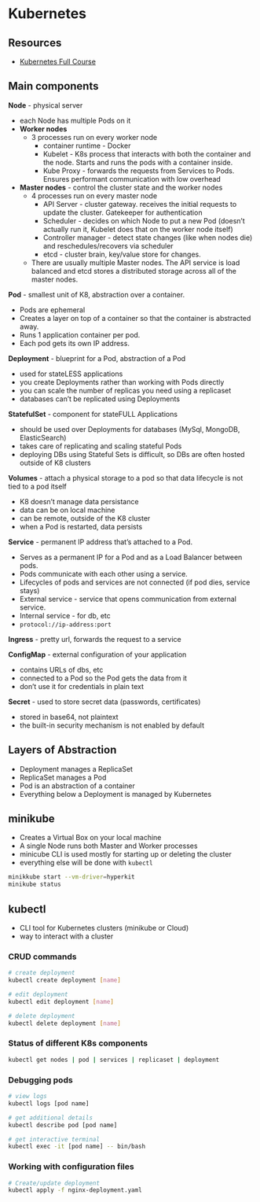 # Kubernetes

## Resources
* [Kubernetes Full Course](https://youtu.be/X48VuDVv0do)

## Main components

**Node** - physical server
* each Node has multiple Pods on it
* **Worker nodes**
    * 3 processes run on every worker node
        * container runtime - Docker
        * Kubelet - K8s process that interacts with both the container and the node. Starts and runs the pods with a container inside.
        * Kube Proxy - forwards the requests from Services to Pods. Ensures performant communication with low overhead
* **Master nodes** - control the cluster state and the worker nodes
    * 4 processes run on every master node
        * API Server - cluster gateway. receives the initial requests to update the cluster. Gatekeeper for authentication
        * Scheduler - decides on which Node to put a new Pod (doesn’t actually run it, Kubelet does that on the worker node itself)
        * Controller manager - detect state changes (like when nodes die) and reschedules/recovers via scheduler
        * etcd - cluster brain, key/value store for changes. 
    * There are usually multiple Master nodes. The API service is load balanced and etcd stores a distributed storage across all of the master nodes.  

**Pod** - smallest unit of K8, abstraction over a container.
* Pods are ephemeral
* Creates a layer on top of a container so that the container is abstracted away.
* Runs 1 application container per pod.
* Each pod gets its own IP address.

**Deployment** - blueprint for a Pod, abstraction of a Pod
* used for stateLESS applications
* you create Deployments rather than working with Pods directly
* you can scale the number of replicas you need using a replicaset
* databases can’t be replicated using Deployments

**StatefulSet** - component for stateFULL Applications
* should be used over Deployments for databases (MySql, MongoDB, ElasticSearch)
* takes care of replicating and scaling stateful Pods
* deploying DBs using Stateful Sets is difficult, so DBs are often hosted outside of K8 clusters

**Volumes** - attach a physical storage to a pod so that data lifecycle is not tied to a pod itself
* K8 doesn’t manage data persistance
* data can be on local machine
* can be remote, outside of the K8 cluster
* when a Pod is restarted, data persists

**Service** - permanent IP address that’s attached to a Pod.
* Serves as a permanent IP for a Pod and as a Load Balancer between pods.
* Pods communicate with each other using a service.
* Lifecycles of pods and services are not connected (if pod dies, service stays)
* External service - service that opens communication from external service.
* Internal service - for db, etc
* `protocol://ip-address:port`

**Ingress** - pretty url, forwards the request to a service

**ConfigMap** - external configuration of your application
* contains URLs of dbs, etc
* connected to a Pod so the Pod gets the data from it
* don’t use it for credentials in plain text

**Secret** - used to store secret data (passwords, certificates)
* stored in base64, not plaintext
* the built-in security mechanism is not enabled by default

## Layers of Abstraction

* Deployment manages a ReplicaSet
* ReplicaSet manages a Pod
* Pod is an abstraction of a container
* Everything below a Deployment is managed by Kubernetes

## minikube
* Creates a Virtual Box on your local machine
* A single Node runs both Master and Worker processes
* minicube CLI is used mostly for starting up or deleting the cluster
* everything else will be done with `kubectl`

```bash
minikkube start --vm-driver=hyperkit
minikube status
```

## kubectl
* CLI tool for Kubernetes clusters (minikube or Cloud)
* way to interact with a cluster

### CRUD commands

```bash
# create deployment
kubectl create deployment [name]

# edit deployment
kubectl edit deployment [name]

# delete deployment
kubectl delete deployment [name]
```

### Status of different K8s components

```bash
kubectl get nodes | pod | services | replicaset | deployment
```

### Debugging pods

```bash
# view logs
kubectl logs [pod name]

# get additional details
kubectl describe pod [pod name]

# get interactive terminal
kubectl exec -it [pod name] -- bin/bash
```

### Working with configuration files

```bash
# Create/update deployment
kubectl apply -f nginx-deployment.yaml
```
